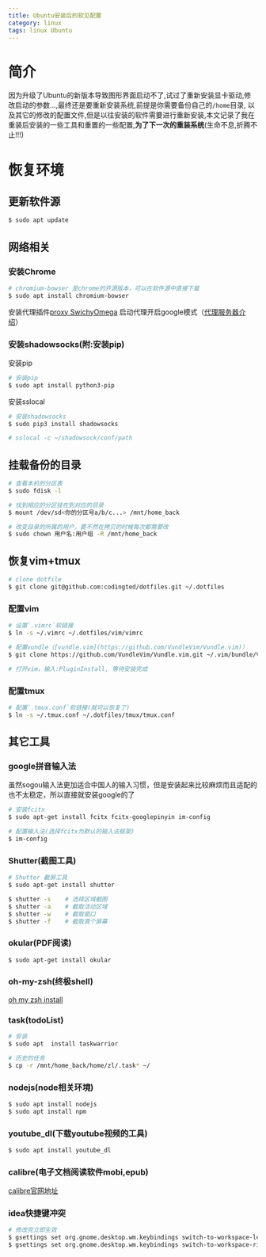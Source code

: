 ```yaml
---
title: Ubuntu安装后的软见配置
category: linux
tags: linux Ubuntu
---
```


# 简介

因为升级了Ubuntu的新版本导致图形界面启动不了,试过了重新安装显卡驱动,修改启动的参数...,最终还是要重新安装系统,前提是你需要备份自己的`/home`目录, 以及其它的修改的配置文件,但是以往安装的软件需要进行重新安装,本文记录了我在重装后安装的一些工具和重置的一些配置,**为了下一次的重装系统**(生命不息,折腾不止!!!)

# 恢复环境

## 更新软件源

```bash
$ sudo apt update
```
## 网络相关

### 安装Chrome

```bash
# chromium-bowser 是chrome的开源版本，可以在软件源中直接下载
$ sudo apt install chromium-bowser
```
安装代理插件[proxy SwichyOmega](https://pan.baidu.com/s/1P6EyhF96TasEpOjoBEgQsw)
启动代理开启google模式（[代理服务器介绍](http://www.codingted.com/2017/08/26/proxy.html)）

<!-- more -->

### 安装shadowsocks(附:安装pip)

安装pip

```bash
# 安装pip
$ sudo apt install python3-pip
```

安装sslocal

```bash
# 安装shadowsocks
$ sudo pip3 install shadowsocks

# sslocal -c ~/shadowsock/conf/path
```

## 挂载备份的目录

```bash
# 查看本机的分区表
$ sudo fdisk -l 

# 找到相应的分区挂在到对应的目录
$ mount /dev/sd<你的分区号a/b/c...> /mnt/home_back

# 改变目录的所属的用户，要不然在拷贝的时候每次都需要改
$ sudo chown 用户名:用户组 -R /mnt/home_back
```

## 恢复vim+tmux

```bash
# clone dotfile
$ git clone git@github.com:codingted/dotfiles.git ~/.dotfiles
```
### 配置vim

```bash
# 设置`.vimrc`软链接
$ ln -s ~/.vimrc ~/.dotfiles/vim/vimrc

# 配置vundle（[vundle.vim](https://github.com/VundleVim/Vundle.vim)）
$ git clone https://github.com/VundleVim/Vundle.vim.git ~/.vim/bundle/Vundle.vim

# 打开vim，输入:PluginInstall, 等待安装完成
```

### 配置tmux

```bash
# 配置`.tmux.conf`软链接(就可以恢复了)
$ ln -s ~/.tmux.conf ~/.dotfiles/tmux/tmux.conf
```

## 其它工具

### google拼音输入法

虽然sogou输入法更加适合中国人的输入习惯，但是安装起来比较麻烦而且适配的也不太稳定，所以直接就安装google的了

```bash
# 安装fcitx
$ sudo apt-get install fcitx fcitx-googlepinyin im-config

# 配置输入法(选择fcitx为默认的输入法框架)
$ im-config

```
### Shutter(截图工具)

```bash
# Shutter 截屏工具
$ sudo apt-get install shutter

$ shutter -s    # 选择区域截图
$ shutter -a    # 截取活动区域
$ shutter -w    # 截取窗口
$ shutter -f    # 截取真个屏幕
```
### okular(PDF阅读)

```bash
$ sudo apt-get install okular
```
### oh-my-zsh(终极shell)

[oh my zsh install](http://www.codingted.com/2017/06/18/oh_my_zsh_install.html)

### task(todoList)

```bash
# 安装
$ sudo apt  install taskwarrior

# 历史的任务
$ cp -r /mnt/home_back/home/zl/.task* ~/
```

### nodejs(node相关环境)

```bash
$ sudo apt install nodejs
$ sudo apt install npm
```

### youtube_dl(下载youtube视频的工具)

```bash
$ sudo apt install youtube_dl
```

### calibre(电子文档阅读软件mobi,epub)

[calibre官网地址](https://calibre-ebook.com/)

### idea快捷键冲突

```bash
# 修改完立即生效
$ gsettings set org.gnome.desktop.wm.keybindings switch-to-workspace-left "['']"
$ gsettings set org.gnome.desktop.wm.keybindings switch-to-workspace-right "['']"
```
